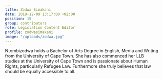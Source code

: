 ```yaml
---
title: Zodwa Simakani
date: 2019-12-09 13:17:00 +02:00
position: 15
group: contributors
role: Legislation Content Editor
profile: zodwasimakani
image: "/uploads/zodwa.jpg"
---
```


Ntombizodwa holds a Bachelor of Arts Degree in English, Media and Writing from the University of Cape Town. She has also commenced her LLB studies at the University of Cape Town and is passionate about Human Rights, particularly Refugee Law. Furthermore she truly believes that law should be equally accessible to all.